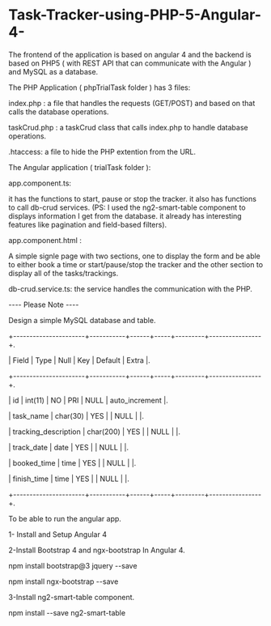# Task-Tracker-using-PHP-5-Angular-4-

The frontend of the application is based on angular 4  and the backend is based on PHP5 ( with REST API that can communicate with the Angular ) and MySQL as a database.



The PHP Application ( phpTrialTask folder ) has 3 files:  

index.php : a file that handles the requests (GET/POST) and based on that calls the database operations.

taskCrud.php : a taskCrud class that calls index.php to handle database operations.

 .htaccess: a file to hide the PHP extention from the URL. 
 
 
 
 The Angular application ( trialTask folder ): 
 
app.component.ts:

it has the functions to start, pause or stop the tracker.
it also has functions to call db-crud services.
(PS: I used the ng2-smart-table component to displays information I get from the database. it already has interesting features like pagination and field-based filters).

app.component.html : 

A simple signle page with two sections, one to display the form and be able to either book a time or start/pause/stop the tracker and the other section to display all of the tasks/trackings.

db-crud.service.ts: the service handles the communication with the PHP.











 ---- Please Note ----
 
Design a simple MySQL database and table.




+----------------------+-----------+------+-----+---------+----------------+.

| Field                | Type      | Null | Key | Default | Extra          |.

+----------------------+-----------+------+-----+---------+----------------+.

| id                   | int(11)   | NO   | PRI | NULL    | auto_increment |.

| task_name            | char(30)  | YES  |     | NULL    |                |.

| tracking_description | char(200) | YES  |     | NULL    |                |.

| track_date           | date      | YES  |     | NULL    |                |.

| booked_time          | time      | YES  |     | NULL    |                |.

| finish_time          | time      | YES  |     | NULL    |                |.

+----------------------+-----------+------+-----+---------+----------------+.







To be able to run the angular app.

1- Install and Setup Angular 4 

2-Install Bootstrap 4 and ngx-bootstrap In Angular 4.

npm install bootstrap@3 jquery --save 

npm install ngx-bootstrap --save  

3-Install ng2-smart-table component.

npm install --save ng2-smart-table

